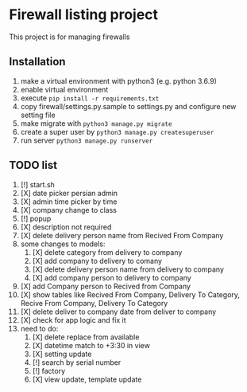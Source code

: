 # Firewall listing project

This project is for managing firewalls

## Installation

1. make a virtual environment with python3 (e.g. python 3.6.9)
2. enable virtual environment
3. execute `pip install -r requirements.txt`
4. copy firewall/settings.py.sample to settings.py and configure new setting file
5. make migrate with `python3 manage.py migrate`
6. create a super user by `python3 manage.py createsuperuser`
7. run server `python3 manage.py runserver`

## TODO list

1. [!] start.sh
2. [X] date picker persian admin
3. [X] admin time picker by time
4. [X] company change to class
5. [!] popup
6. [X] description not required
7. [X] delete delivery person name from Recived From Company
8. some changes to models:
   1. [X] delete category from delivery to company
   2. [X] add company to delivery to comany
   3. [X] delete delivery person name from delivery to company
   4. [X] add company person to delivery to company
9. [X] add Company person to Recived from Company
10. [X] show tables like Recived From Company, Delivery To Category, Recive From Company, Delivery To Category
11. [X] delete deliver to company date from deliver to company
12. [X] check for app logic and fix it
13. need to do:
    1. [X] delete replace from available 
    2. [X] datetime match to +3:30 in view
    3. [X] setting update
    4. [!] search by serial number
    5. [!] factory
    6. [X] view update, template update